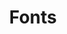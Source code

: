 ---
id: fonts
title: Fonts
description: The best free and open source fonts.
icon: 
layout: resource-listing
---